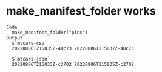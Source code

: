 # make_manifest_folder works

    Code
      make_manifest_folder("pins")
    Output
      $`mtcars-csv`
      20220806T215035Z-48c73 20220806T215037Z-48c73 
      
      $`mtcars-json`
      20220806T215033Z-c2702 20220806T215035Z-c2702 
      

